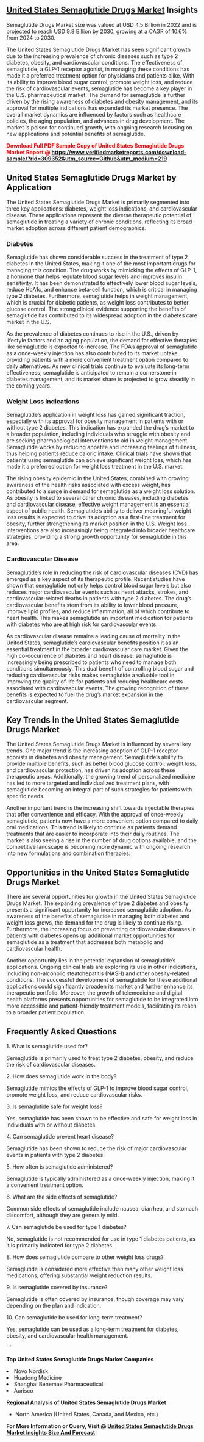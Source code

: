 <h2><a href="https://www.verifiedmarketreports.com/download-sample/?rid=309352&amp;utm_source=Github&amp;utm_medium=219" target="_blank">United States Semaglutide Drugs Market</a> Insights</h2><p>Semaglutide Drugs Market size was valued at USD 4.5 Billion in 2022 and is projected to reach USD 9.8 Billion by 2030, growing at a CAGR of 10.6% from 2024 to 2030.</p><p> <p>The United States Semaglutide Drugs Market has seen significant growth due to the increasing prevalence of chronic diseases such as type 2 diabetes, obesity, and cardiovascular conditions. The effectiveness of semaglutide, a GLP-1 receptor agonist, in managing these conditions has made it a preferred treatment option for physicians and patients alike. With its ability to improve blood sugar control, promote weight loss, and reduce the risk of cardiovascular events, semaglutide has become a key player in the U.S. pharmaceutical market. The demand for semaglutide is further driven by the rising awareness of diabetes and obesity management, and its approval for multiple indications has expanded its market presence. The overall market dynamics are influenced by factors such as healthcare policies, the aging population, and advances in drug development. The market is poised for continued growth, with ongoing research focusing on new applications and potential benefits of semaglutide. <strong><p><span class=""><span style="color: #ff0000;"><strong>Download Full PDF Sample Copy of United States Semaglutide Drugs Market Report</strong> @ </span><a href="https://www.verifiedmarketreports.com/download-sample/?rid=309352&amp;utm_source=Github&amp;utm_medium=219" target="_blank">https://www.verifiedmarketreports.com/download-sample/?rid=309352&amp;utm_source=Github&amp;utm_medium=219</a></span></p></strong></p> <h2>United States Semaglutide Drugs Market by Application</h2> <p>The United States Semaglutide Drugs Market is primarily segmented into three key applications: diabetes, weight loss indications, and cardiovascular disease. These applications represent the diverse therapeutic potential of semaglutide in treating a variety of chronic conditions, reflecting its broad market adoption across different patient demographics.</p> <h3>Diabetes</h3> <p>Semaglutide has shown considerable success in the treatment of type 2 diabetes in the United States, making it one of the most important drugs for managing this condition. The drug works by mimicking the effects of GLP-1, a hormone that helps regulate blood sugar levels and improves insulin sensitivity. It has been demonstrated to effectively lower blood sugar levels, reduce HbA1c, and enhance beta-cell function, which is critical in managing type 2 diabetes. Furthermore, semaglutide helps in weight management, which is crucial for diabetic patients, as weight loss contributes to better glucose control. The strong clinical evidence supporting the benefits of semaglutide has contributed to its widespread adoption in the diabetes care market in the U.S.</p> <p>As the prevalence of diabetes continues to rise in the U.S., driven by lifestyle factors and an aging population, the demand for effective therapies like semaglutide is expected to increase. The FDA’s approval of semaglutide as a once-weekly injection has also contributed to its market uptake, providing patients with a more convenient treatment option compared to daily alternatives. As new clinical trials continue to evaluate its long-term effectiveness, semaglutide is anticipated to remain a cornerstone in diabetes management, and its market share is projected to grow steadily in the coming years.</p> <h3>Weight Loss Indications</h3> <p>Semaglutide’s application in weight loss has gained significant traction, especially with its approval for obesity management in patients with or without type 2 diabetes. This indication has expanded the drug’s market to a broader population, including individuals who struggle with obesity and are seeking pharmacological interventions to aid in weight management. Semaglutide works by reducing appetite and increasing feelings of fullness, thus helping patients reduce caloric intake. Clinical trials have shown that patients using semaglutide can achieve significant weight loss, which has made it a preferred option for weight loss treatment in the U.S. market.</p> <p>The rising obesity epidemic in the United States, combined with growing awareness of the health risks associated with excess weight, has contributed to a surge in demand for semaglutide as a weight loss solution. As obesity is linked to several other chronic diseases, including diabetes and cardiovascular disease, effective weight management is an essential aspect of public health. Semaglutide’s ability to deliver meaningful weight loss results is expected to drive its adoption as a first-line treatment for obesity, further strengthening its market position in the U.S. Weight loss interventions are also increasingly being integrated into broader healthcare strategies, providing a strong growth opportunity for semaglutide in this area.</p> <h3>Cardiovascular Disease</h3> <p>Semaglutide’s role in reducing the risk of cardiovascular diseases (CVD) has emerged as a key aspect of its therapeutic profile. Recent studies have shown that semaglutide not only helps control blood sugar levels but also reduces major cardiovascular events such as heart attacks, strokes, and cardiovascular-related deaths in patients with type 2 diabetes. The drug’s cardiovascular benefits stem from its ability to lower blood pressure, improve lipid profiles, and reduce inflammation, all of which contribute to heart health. This makes semaglutide an important medication for patients with diabetes who are at high risk for cardiovascular events.</p> <p>As cardiovascular disease remains a leading cause of mortality in the United States, semaglutide’s cardiovascular benefits position it as an essential treatment in the broader cardiovascular care market. Given the high co-occurrence of diabetes and heart disease, semaglutide is increasingly being prescribed to patients who need to manage both conditions simultaneously. This dual benefit of controlling blood sugar and reducing cardiovascular risks makes semaglutide a valuable tool in improving the quality of life for patients and reducing healthcare costs associated with cardiovascular events. The growing recognition of these benefits is expected to fuel the drug’s market expansion in the cardiovascular segment.</p> <h2>Key Trends in the United States Semaglutide Drugs Market</h2> <p>The United States Semaglutide Drugs Market is influenced by several key trends. One major trend is the increasing adoption of GLP-1 receptor agonists in diabetes and obesity management. Semaglutide’s ability to provide multiple benefits, such as better blood glucose control, weight loss, and cardiovascular protection, has driven its adoption across these therapeutic areas. Additionally, the growing trend of personalized medicine has led to more targeted and individualized treatment plans, with semaglutide becoming an integral part of such strategies for patients with specific needs.</p> <p>Another important trend is the increasing shift towards injectable therapies that offer convenience and efficacy. With the approval of once-weekly semaglutide, patients now have a more convenient option compared to daily oral medications. This trend is likely to continue as patients demand treatments that are easier to incorporate into their daily routines. The market is also seeing a rise in the number of drug options available, and the competitive landscape is becoming more dynamic with ongoing research into new formulations and combination therapies.</p> <h2>Opportunities in the United States Semaglutide Drugs Market</h2> <p>There are several opportunities for growth in the United States Semaglutide Drugs Market. The expanding prevalence of type 2 diabetes and obesity presents a significant opportunity for increased semaglutide adoption. As awareness of the benefits of semaglutide in managing both diabetes and weight loss grows, the demand for the drug is likely to continue rising. Furthermore, the increasing focus on preventing cardiovascular diseases in patients with diabetes opens up additional market opportunities for semaglutide as a treatment that addresses both metabolic and cardiovascular health.</p> <p>Another opportunity lies in the potential expansion of semaglutide’s applications. Ongoing clinical trials are exploring its use in other indications, including non-alcoholic steatohepatitis (NASH) and other obesity-related conditions. The successful development of semaglutide for these additional applications could significantly broaden its market and further enhance its therapeutic portfolio. Moreover, the growth of telemedicine and digital health platforms presents opportunities for semaglutide to be integrated into more accessible and patient-friendly treatment models, facilitating its reach to a broader patient population.</p> <h2>Frequently Asked Questions</h2> <p>1. What is semaglutide used for?</p> <p>Semaglutide is primarily used to treat type 2 diabetes, obesity, and reduce the risk of cardiovascular diseases.</p> <p>2. How does semaglutide work in the body?</p> <p>Semaglutide mimics the effects of GLP-1 to improve blood sugar control, promote weight loss, and reduce cardiovascular risks.</p> <p>3. Is semaglutide safe for weight loss?</p> <p>Yes, semaglutide has been shown to be effective and safe for weight loss in individuals with or without diabetes.</p> <p>4. Can semaglutide prevent heart disease?</p> <p>Semaglutide has been shown to reduce the risk of major cardiovascular events in patients with type 2 diabetes.</p> <p>5. How often is semaglutide administered?</p> <p>Semaglutide is typically administered as a once-weekly injection, making it a convenient treatment option.</p> <p>6. What are the side effects of semaglutide?</p> <p>Common side effects of semaglutide include nausea, diarrhea, and stomach discomfort, although they are generally mild.</p> <p>7. Can semaglutide be used for type 1 diabetes?</p> <p>No, semaglutide is not recommended for use in type 1 diabetes patients, as it is primarily indicated for type 2 diabetes.</p> <p>8. How does semaglutide compare to other weight loss drugs?</p> <p>Semaglutide is considered more effective than many other weight loss medications, offering substantial weight reduction results.</p> <p>9. Is semaglutide covered by insurance?</p> <p>Semaglutide is often covered by insurance, though coverage may vary depending on the plan and indication.</p> <p>10. Can semaglutide be used for long-term treatment?</p> <p>Yes, semaglutide can be used as a long-term treatment for diabetes, obesity, and cardiovascular health management.</p> ```</p><p><strong>Top United States Semaglutide Drugs Market Companies</strong></p><div data-test-id=""><p><li>Novo Nordisk</li><li> Huadong Medicine</li><li> Shanghai Benemae Pharmaceutical</li><li> Aurisco</li></p><div><strong>Regional Analysis of&nbsp;United States Semaglutide Drugs Market</strong></div><ul><li dir="ltr"><p dir="ltr">North America&nbsp;(United States, Canada, and Mexico, etc.)</p></li></ul><p><strong>For More Information or Query, Visit @&nbsp;</strong><strong><a href="https://www.verifiedmarketreports.com/product/semaglutide-drugs-market/?utm_source=Github&amp;utm_medium=219" target="_blank">United States Semaglutide Drugs Market Insights Size And Forecast</a></strong></p></div>
